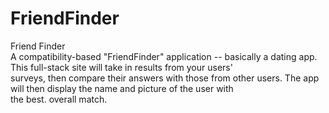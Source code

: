 # FriendFinder
Friend Finder<br>
A compatibility-based "FriendFinder" application -- basically a dating app. This full-stack site will take in results from your users'<br> surveys, then compare their answers with those from other users. The app will then display the name and picture of the user with<br>
the best. overall match.
